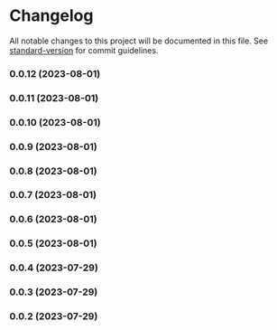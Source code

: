 # Changelog

All notable changes to this project will be documented in this file. See [standard-version](https://github.com/conventional-changelog/standard-version) for commit guidelines.

### 0.0.12 (2023-08-01)

### 0.0.11 (2023-08-01)

### 0.0.10 (2023-08-01)

### 0.0.9 (2023-08-01)

### 0.0.8 (2023-08-01)

### 0.0.7 (2023-08-01)

### 0.0.6 (2023-08-01)

### 0.0.5 (2023-08-01)

### 0.0.4 (2023-07-29)

### 0.0.3 (2023-07-29)

### 0.0.2 (2023-07-29)
